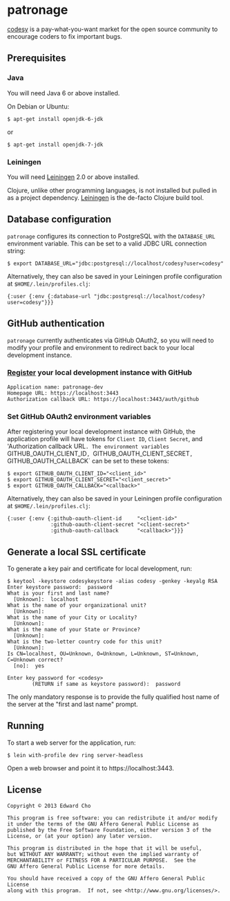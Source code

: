 # patronage

[codesy](http://codesy.io) is a pay-what-you-want market for the open source community to encourage coders to fix important bugs.

## Prerequisites

### Java

You will need Java 6 or above installed.

On Debian or Ubuntu:

    $ apt-get install openjdk-6-jdk

or

    $ apt-get install openjdk-7-jdk

### Leiningen

You will need [Leiningen][1] 2.0 or above installed.

Clojure, unlike other programming languages, is not installed but
pulled in as a project dependency. [Leiningen][1] is the de-facto
Clojure build tool.

[1]: https://github.com/technomancy/leiningen

## Database configuration

`patronage` configures its connection to PostgreSQL with the
`DATABASE_URL` environment variable. This can be set to a valid JDBC
URL connection string:

    $ export DATABASE_URL="jdbc:postgresql://localhost/codesy?user=codesy"

Alternatively, they can also be saved in your Leiningen profile
configuration at `$HOME/.lein/profiles.clj`:

    {:user {:env {:database-url "jdbc:postgresql://localhost/codesy?user=codesy"}}}

## GitHub authentication

`patronage` currently authenticates via GitHub OAuth2, so you will
need to modify your profile and environment to redirect back to your
local development instance.

### [Register](https://github.com/settings/applications/new) your local development instance with GitHub

    Application name: patronage-dev
    Homepage URL: https://localhost:3443
    Authorization callback URL: https://localhost:3443/auth/github

### Set GitHub OAuth2 environment variables

After registering your local development instance with GitHub, the
application profile will have tokens for `Client ID`, `Client Secret`,
and 'Authorization callback URL`. The environment variables
`GITHUB_OAUTH_CLIENT_ID`, `GITHUB_OAUTH_CLIENT_SECRET`,
`GITHUB_OAUTH_CALLBACK` can be set to these tokens:

    $ export GITHUB_OAUTH_CLIENT_ID="<client_id>"
    $ export GITHUB_OAUTH_CLIENT_SECRET="<client_secret>"
    $ export GITHUB_OAUTH_CALLBACK="<callback>"

Alternatively, they can also be saved in your Leiningen profile
configuration at `$HOME/.lein/profiles.clj`:

    {:user {:env {:github-oauth-client-id     "<client-id>"
                  :github-oauth-client-secret "<client-secret>"
                  :github-oauth-callback      "<callback>"}}}

## Generate a local SSL certificate

To generate a key pair and certificate for local development, run:

    $ keytool -keystore codesykeystore -alias codesy -genkey -keyalg RSA
    Enter keystore password:  password
    What is your first and last name?
      [Unknown]:  localhost
    What is the name of your organizational unit?
      [Unknown]:
    What is the name of your City or Locality?
      [Unknown]:
    What is the name of your State or Province?
      [Unknown]:
    What is the two-letter country code for this unit?
      [Unknown]:
    Is CN=localhost, OU=Unknown, O=Unknown, L=Unknown, ST=Unknown, C=Unknown correct?
      [no]:  yes

    Enter key password for <codesy>
            (RETURN if same as keystore password):  password

The only mandatory response is to provide the fully qualified host
name of the server at the "first and last name" prompt.

## Running

To start a web server for the application, run:

    $ lein with-profile dev ring server-headless

Open a web browser and point it to https://localhost:3443.

## License

    Copyright © 2013 Edward Cho

    This program is free software: you can redistribute it and/or modify
    it under the terms of the GNU Affero General Public License as
    published by the Free Software Foundation, either version 3 of the
    License, or (at your option) any later version.

    This program is distributed in the hope that it will be useful,
    but WITHOUT ANY WARRANTY; without even the implied warranty of
    MERCHANTABILITY or FITNESS FOR A PARTICULAR PURPOSE.  See the
    GNU Affero General Public License for more details.

    You should have received a copy of the GNU Affero General Public License
    along with this program.  If not, see <http://www.gnu.org/licenses/>.
